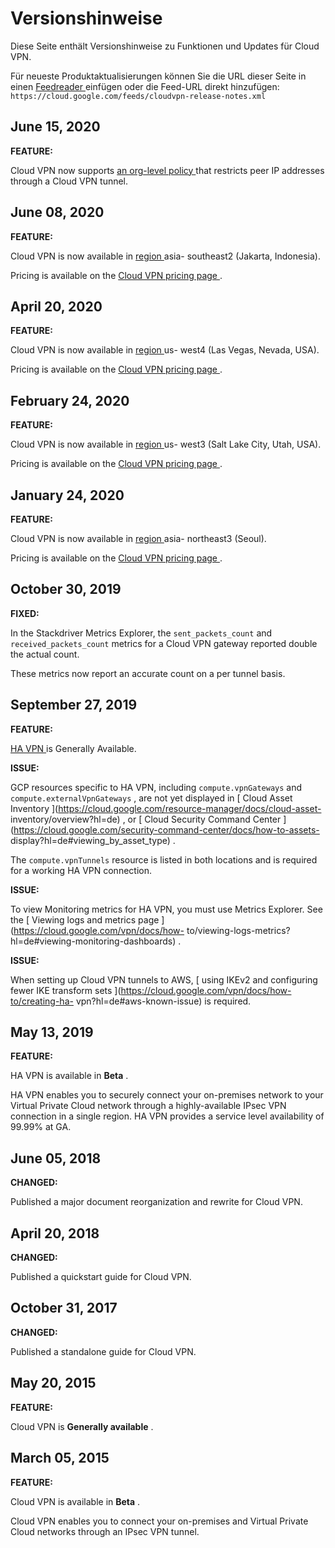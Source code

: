 #  Versionshinweise

Diese Seite enthält Versionshinweise zu Funktionen und Updates für Cloud VPN.

Für neueste Produktaktualisierungen können Sie die URL dieser Seite in einen [
Feedreader ](https://wikipedia.org/wiki/Comparison_of_feed_aggregators)
einfügen oder die Feed-URL direkt hinzufügen: `
https://cloud.google.com/feeds/cloudvpn-release-notes.xml `

##  June 15, 2020

**FEATURE:**

Cloud VPN now supports [ an org-level policy
](https://cloud.google.com/vpn/docs/concepts/overview?hl=de#vpn-org-policy)
that restricts peer IP addresses through a Cloud VPN tunnel.

##  June 08, 2020

**FEATURE:**

Cloud VPN is now available in [ region
](https://cloud.google.com/compute/docs/regions-zones/?hl=de#available) asia-
southeast2 (Jakarta, Indonesia).

Pricing is available on the [ Cloud VPN pricing page
](https://cloud.google.com/vpn/pricing?hl=de) .

##  April 20, 2020

**FEATURE:**

Cloud VPN is now available in [ region
](https://cloud.google.com/compute/docs/regions-zones/?hl=de#available) us-
west4 (Las Vegas, Nevada, USA).

Pricing is available on the [ Cloud VPN pricing page
](https://cloud.google.com/vpn/pricing?hl=de) .

##  February 24, 2020

**FEATURE:**

Cloud VPN is now available in [ region
](https://cloud.google.com/compute/docs/regions-zones/?hl=de#available) us-
west3 (Salt Lake City, Utah, USA).

Pricing is available on the [ Cloud VPN pricing page
](https://cloud.google.com/vpn/pricing?hl=de) .

##  January 24, 2020

**FEATURE:**

Cloud VPN is now available in [ region
](https://cloud.google.com/compute/docs/regions-zones/?hl=de#available) asia-
northeast3 (Seoul).

Pricing is available on the [ Cloud VPN pricing page
](https://cloud.google.com/vpn/pricing?hl=de) .

##  October 30, 2019

**FIXED:**

In the Stackdriver Metrics Explorer, the ` sent_packets_count ` and `
received_packets_count ` metrics for a Cloud VPN gateway reported double the
actual count.

These metrics now report an accurate count on a per tunnel basis.

##  September 27, 2019

**FEATURE:**

[ HA VPN ](https://cloud.google.com/vpn/docs/concepts/overview?hl=de) is
Generally Available.

**ISSUE:**

GCP resources specific to HA VPN, including ` compute.vpnGateways ` and `
compute.externalVpnGateways ` , are not yet displayed in [ Cloud Asset
Inventory ](https://cloud.google.com/resource-manager/docs/cloud-asset-
inventory/overview?hl=de) , or [ Cloud Security Command Center
](https://cloud.google.com/security-command-center/docs/how-to-assets-
display?hl=de#viewing_by_asset_type) .

The ` compute.vpnTunnels ` resource is listed in both locations and is
required for a working HA VPN connection.

**ISSUE:**

To view Monitoring metrics for HA VPN, you must use Metrics Explorer. See the
[ Viewing logs and metrics page ](https://cloud.google.com/vpn/docs/how-
to/viewing-logs-metrics?hl=de#viewing-monitoring-dashboards) .

**ISSUE:**

When setting up Cloud VPN tunnels to AWS, [ using IKEv2 and configuring fewer
IKE transform sets ](https://cloud.google.com/vpn/docs/how-to/creating-ha-
vpn?hl=de#aws-known-issue) is required.

##  May 13, 2019

**FEATURE:**

HA VPN is available in **Beta** .

HA VPN enables you to securely connect your on-premises network to your
Virtual Private Cloud network through a highly-available IPsec VPN connection
in a single region. HA VPN provides a service level availability of 99.99% at
GA.

##  June 05, 2018

**CHANGED:**

Published a major document reorganization and rewrite for Cloud VPN.

##  April 20, 2018

**CHANGED:**

Published a quickstart guide for Cloud VPN.

##  October 31, 2017

**CHANGED:**

Published a standalone guide for Cloud VPN.

##  May 20, 2015

**FEATURE:**

Cloud VPN is **Generally available** .

##  March 05, 2015

**FEATURE:**

Cloud VPN is available in **Beta** .

Cloud VPN enables you to connect your on-premises and Virtual Private Cloud
networks through an IPsec VPN tunnel.

